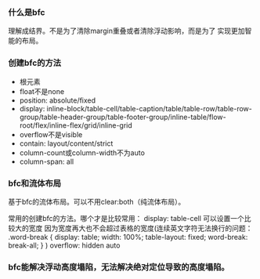 ### 什么是bfc
理解成结界。不是为了清除margin重叠或者清除浮动影响，而是为了
实现更加智能的布局。

### 创建bfc的方法

* 根元素
* float不是none
* position: absolute/fixed
* display: inline-block/table-cell/table-caption/table/table-row/table-row-group/table-header-group/table-footer-group/inline-table/flow-root/flex/inline-flex/grid/inline-grid
* overflow不是visible
* contain: layout/content/strict
* column-count或column-width不为auto
* column-span: all

### bfc和流体布局
基于bfc的流体布局。可以不用clear:both（纯流体布局）。

常用的创建bfc的方法。哪个才是比较常用：
display: table-cell  可以设置一个比较大的宽度 因为宽度再大也不会超过表格的宽度(连续英文字符无法换行的问题：
.word-break {
    display: table;
    width: 100%;
    table-layout: fixed;
    word-break: break-all;
}
)
overflow: hidden auto

### bfc能解决浮动高度塌陷，无法解决绝对定位导致的高度塌陷。
